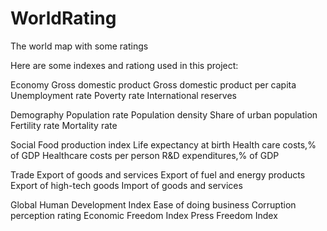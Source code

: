 # WorldRating
The world map with some ratings

Here are some indexes and rationg used in this project:

Economy
Gross domestic product
Gross domestic product per capita
Unemployment rate
Poverty rate
International reserves

Demography
Population rate
Population density
Share of urban population
Fertility rate
Mortality rate

Social
Food production index
Life expectancy at birth
Health care costs,% of GDP
Healthcare costs per person
R&D expenditures,% of GDP

Trade
Export of goods and services
Export of fuel and energy products
Export of high-tech goods
Import of goods and services

Global
Human Development Index
Ease of doing business
Corruption perception rating
Economic Freedom Index
Press Freedom Index
